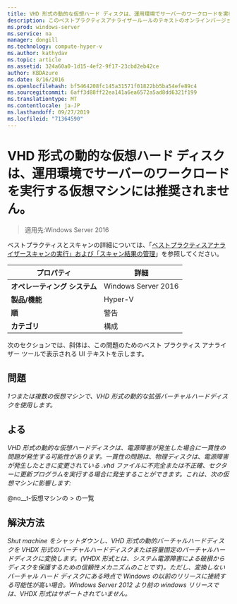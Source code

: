 ```yaml
---
title: VHD 形式の動的な仮想ハード ディスクは、運用環境でサーバーのワークロードを実行する仮想マシンには推奨されません。
description: このベストプラクティスアナライザールールのテキストのオンラインバージョン。
ms.prod: windows-server
ms.service: na
manager: dongill
ms.technology: compute-hyper-v
ms.author: kathydav
ms.topic: article
ms.assetid: 324a60a0-1d15-4ef2-9f17-23cbd2eb42ce
author: KBDAzure
ms.date: 8/16/2016
ms.openlocfilehash: bf5464208fc145a31571f01822bb5ba54efe89c4
ms.sourcegitcommit: 6aff3d88ff22ea141a6ea6572a5ad8dd6321f199
ms.translationtype: MT
ms.contentlocale: ja-JP
ms.lasthandoff: 09/27/2019
ms.locfileid: "71364590"
---
```

# <a name="vhd-format-dynamic-virtual-hard-disks-are-not-recommended-for-virtual-machines-that-run-server-workloads-in-a-production-environment"></a>VHD 形式の動的な仮想ハード ディスクは、運用環境でサーバーのワークロードを実行する仮想マシンには推奨されません。

>適用先:Windows Server 2016

ベストプラクティスとスキャンの詳細については、「[ベストプラクティスアナライザースキャンの実行」および「スキャン結果の管理](https://go.microsoft.com/fwlink/p/?LinkID=223177)」を参照してください。  
  
|プロパティ|詳細|  
|-|-|  
|**オペレーティング システム**|Windows Server 2016|  
|**製品/機能**|Hyper-V|  
|**順**|警告|  
|**カテゴリ**|構成|  
  
次のセクションでは、斜体は、この問題のためのベスト プラクティス アナライザー ツールで表示される UI テキストを示します。
  
## <a name="issue"></a>**問題**  
*1つまたは複数の仮想マシンで、VHD 形式の動的な拡張バーチャルハードディスクを使用します。*  
  
## <a name="impact"></a>**よる**  
*VHD 形式の動的な仮想ハードディスクは、電源障害が発生した場合に一貫性の問題が発生する可能性があります。一貫性の問題は、物理ディスクは、電源障害が発生したときに変更されている .vhd ファイルに不完全または不正確、セクターに更新プログラムを実行する場合に発生することができます。これは、次の仮想マシンに影響します:*  
  
@no__t-仮想マシンの > の一覧  
  
## <a name="resolution"></a>**解決方法**  
*Shut machine をシャットダウンし、VHD 形式の動的バーチャルハードディスクを VHDX 形式のバーチャルハードディスクまたは容量固定のバーチャルハードディスクに変換します。(VHDX 形式とは、システム電源障害による破損からディスクを保護するための信頼性メカニズムのことです)。ただし、変換しないバーチャル ハード ディスクにある時点で Windows の以前のリリースに接続する可能性が高い場合。Windows Server 2012 より前の windows リリースでは、VHDX 形式はサポートされていません。*  
  


